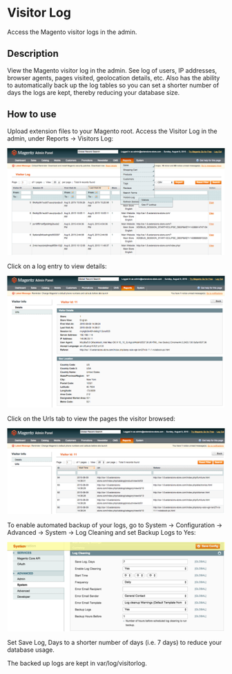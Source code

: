Visitor Log
=================
Access the Magento visitor logs in the admin. 

Description
-----------
View the Magento visitor log in the admin. See log of users, IP addresses, 
browser agents, pages visited, geolocation details, etc. Also has the ability 
to automatically back up the log tables so you can set a shorter number of 
days the logs are kept, thereby reducing your database size.


How to use
-------------------------
Upload extension files to your Magento root. Access the Visitor Log in the 
admin, under Reports -> Visitors Log:

<img src="md/grid.png" />

Click on a log entry to view details:

<img src="md/details.png" />

Click on the Urls tab to view the pages the visitor browsed:

<img src="md/urls.png" />

To enable automated backup of your logs, go to System -> Configuration -> 
Advanced -> System -> Log Cleaning and set Backup Logs to Yes:

<img src="md/config.png" />

Set Save Log, Days to a shorter number of days (i.e. 7 days) to reduce your 
database usage.

The backed up logs are kept in var/log/visitorlog.